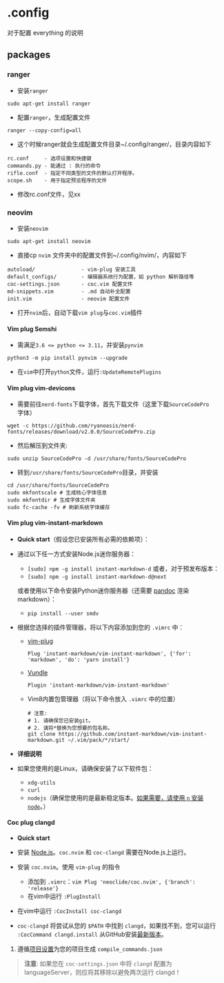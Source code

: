 # .config

对于配置 everything 的说明

## packages






### ranger

- 安装`ranger`
```
sudo apt-get install ranger
```

- 配置`ranger`，生成配置文件
```
ranger --copy-config=all
```
- 这个时候ranger就会生成配置文件目录~/.config/ranger/，目录内容如下
```
rc.conf     - 选项设置和快捷键
commands.py - 能通过 : 执行的命令
rifle.conf  - 指定不同类型的文件的默认打开程序。
scope.sh    - 用于指定预览程序的文件
```
- 修改rc.conf文件，见xx






### neovim
- 安装`neovim`
```
sudo apt-get install neovim
```

- 直接cp `nvim` 文件夹中的配置文件到~/.config/nvim/，内容如下
```
autoload/     			- vim-plug 安装工具 
default_configs/ 		- 编辑器系统行为配置，如 python 解析路径等
coc-settings.json  		- coc.vim 配置文件
md-snippets.vim    		- .md 自动补全配置
init.vim    			- neovim 配置文件
```

- 打开`nvim`后，自动下载`vim plug`与`coc.vim`插件








#### Vim plug Semshi
- 需满足`3.6 <= python <= 3.11`，并安装`pynvim`
```
python3 -m pip install pynvim --upgrade
````
- 在`vim`中打开`python`文件，运行`:UpdateRemotePlugins`







#### Vim plug vim-devicons

- 需要前往`nerd-fonts`下载字体，首先下载文件（这里下载`SourceCodePro`字体）
```
wget -c https://github.com/ryanoasis/nerd-fonts/releases/download/v2.0.0/SourceCodePro.zip
```

- 然后解压到文件夹:
```
sudo unzip SourceCodePro -d /usr/share/fonts/SourceCodePro
```

- 转到`/usr/share/fonts/SourceCodePro`目录，并安装
```
cd /usr/share/fonts/SourceCodePro
sudo mkfontscale # 生成核心字体信息
sudo mkfontdir # 生成字体文件夹
sudo fc-cache -fv # 刷新系统字体缓存
```






#### Vim plug vim-instant-markdown

- **Quick start**（假设您已安装所有必需的依赖项）：

- 通过以下任一方式安装Node.js迷你服务器：

  - `[sudo] npm -g install instant-markdown-d` 或者，对于预发布版本：
  - `[sudo] npm -g install instant-markdown-d@next`

  或者使用以下命令安装Python迷你服务器（还需要 [pandoc](https://pandoc.org/) 渲染markdown）：

  - `pip install --user smdv`

* 根据您选择的插件管理器，将以下内容添加到您的 `.vimrc` 中：

  - [vim-plug](https://github.com/junegunn/vim-plug)

    ```vim
    Plug 'instant-markdown/vim-instant-markdown', {'for': 'markdown', 'do': 'yarn install'}
    ```

  - [Vundle](https://github.com/VundleVim/Vundle.vim)

    ```vim
    Plugin 'instant-markdown/vim-instant-markdown'
    ```

  - Vim8内置包管理器（将以下命令放入 `.vimrc` 中的位置）

	```shell
    # 注意:
    # 1. 请确保您已安装git。
    # 2. 请将*替换为您想要的包名称。
    git clone https://github.com/instant-markdown/vim-instant-markdown.git ~/.vim/pack/*/start/
	```

- **详细说明**

- 如果您使用的是Linux，请确保安装了以下软件包：
  - `xdg-utils`
  - `curl`
  - `nodejs`（确保您使用的是最新稳定版本。[如果需要，请使用 `n` 安装 `node`](https://github.com/tj/n)。）










#### Coc plug clangd

- **Quick start**

- 安装 [Node.js](https://nodejs.org/en/)。`coc.nvim` 和 `coc-clangd` 需要在Node.js上运行。
- 安装 `coc.nvim`。使用 `vim-plug` 的指令
  - 添加到 `.vimrc`：`vim Plug 'neoclide/coc.nvim', {'branch': 'release'}`
  - 在vim中运行 `:PlugInstall`
- 在vim中运行 `:CocInstall coc-clangd`
- `coc-clangd` 将尝试从您的 `$PATH` 中找到 `clangd`，如果找不到，您可以运行 `:CocCommand clangd.install` 从GitHub安装[最新版本](https://github.com/clangd/clangd/releases)。
1. 遵循[项目设置](https://clangd.llvm.org/installation.html#project-setup)为您的项目生成 `compile_commands.json`

> **注意**: 如果您在 `coc-settings.json` 中将 `clangd` 配置为 languageServer，则应将其移除以避免两次运行 clangd！













